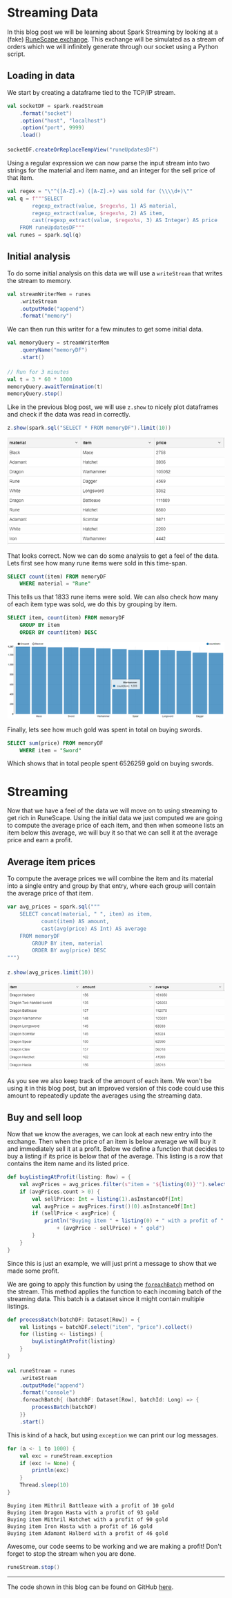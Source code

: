 # Streaming Data

In this blog post we will be learning about Spark Streaming by looking at a (fake) [RuneScape exchange](https://secure.runescape.com/m=itemdb_rs/).
This exchange will be simulated as a stream of orders which we will infinitely generate through our socket using a Python script.

## Loading in data

We start by creating a dataframe tied to the TCP/IP stream.

```scala
val socketDF = spark.readStream
    .format("socket")
    .option("host", "localhost")
    .option("port", 9999)
    .load()

socketDF.createOrReplaceTempView("runeUpdatesDF")
```

Using a regular expression we can now parse the input stream into two strings for the material and item name, and an integer for the sell price of that item.

```scala
val regex = "\"^([A-Z].+) ([A-Z].+) was sold for (\\\\d+)\""
val q = f"""SELECT 
        regexp_extract(value, $regex%s, 1) AS material, 
        regexp_extract(value, $regex%s, 2) AS item, 
        cast(regexp_extract(value, $regex%s, 3) AS Integer) AS price 
    FROM runeUpdatesDF"""
val runes = spark.sql(q)
```

## Initial analysis

To do some initial analysis on this data we will use a `writeStream` that writes the stream to memory.

```scala
val streamWriterMem = runes
    .writeStream
    .outputMode("append")
    .format("memory")
```

We can then run this writer for a few minutes to get some initial data.

```scala
val memoryQuery = streamWriterMem
    .queryName("memoryDF")
    .start()
    
// Run for 3 minutes
val t = 3 * 60 * 1000
memoryQuery.awaitTermination(t)
memoryQuery.stop()
```

Like in the previous blog post, we will use `z.show` to nicely plot dataframes and check if the data was read in correctly.

```scala
z.show(spark.sql("SELECT * FROM memoryDF").limit(10))
```

![Initial data](https://raw.githubusercontent.com/JordyAaldering/Big-Data/master/Assignment05/images/initial-data.png)

That looks correct. Now we can do some analysis to get a feel of the data. Lets first see how many rune items were sold in this time-span.

```sql
SELECT count(item) FROM memoryDF
    WHERE material = "Rune"
```

This tells us that 1833 rune items were sold.
We can also check how many of each item type was sold, we do this by grouping by item.

```sql
SELECT item, count(item) FROM memoryDF
    GROUP BY item
    ORDER BY count(item) DESC
```

![Item sales](https://raw.githubusercontent.com/JordyAaldering/Big-Data/master/Assignment05/images/item-sales.png)

Finally, lets see how much gold was spent in total on buying swords.

```sql
SELECT sum(price) FROM memoryDF
    WHERE item = "Sword"
```

Which shows that in total people spent 6526259 gold on buying swords.

# Streaming

Now that we have a feel of the data we will move on to using streaming to get rich in RuneScape. Using the initial data we just computed we are going to compute the average price of each item, and then when someone lists an item below this average, we will buy it so that we can sell it at the average price and earn a profit.

## Average item prices

To compute the average prices we will combine the item and its material into a single entry and group by that entry, where each group will contain the average price of that item.

```scala
var avg_prices = spark.sql("""
    SELECT concat(material, " ", item) as item, 
           count(item) AS amount, 
           cast(avg(price) AS Int) AS average 
    FROM memoryDF
        GROUP BY item, material
        ORDER BY avg(price) DESC
""")

z.show(avg_prices.limit(10))
```

![Average prices](https://raw.githubusercontent.com/JordyAaldering/Big-Data/master/Assignment05/images/avg-prices.png)

As you see we also keep track of the amount of each item. We won't be using it in this blog post, but an improved version of this code could use this amount to repeatedly update the averages using the streaming data.

## Buy and sell loop

Now that we know the averages, we can look at each new entry into the exchange. Then when the price of an item is below average we will buy it and immediately sell it at a profit.
Below we define a function that decides to buy a listing if its price is below that of the average. This listing is a row that contains the item name and its listed price.

```scala
def buyListingAtProfit(listing: Row) = {
    val avgPrices = avg_prices.filter(s"item = '${listing(0)}'").select("average")
    if (avgPrices.count > 0) {
        val sellPrice: Int = listing(1).asInstanceOf[Int]
        val avgPrice = avgPrices.first()(0).asInstanceOf[Int]
        if (sellPrice < avgPrice) {
            println("Buying item " + listing(0) + " with a profit of " 
                + (avgPrice - sellPrice) + " gold")
        }
    }
}
```

Since this is just an example, we will just print a message to show that we made some profit.

We are going to apply this function by using the [`foreachBatch`](https://spark.apache.org/docs/latest/structured-streaming-programming-guide.html#foreachbatch) method on the stream.
This method applies the function to each incoming batch of the streaming data. This batch is a dataset since it might contain multiple listings.

```scala
def processBatch(batchDF: Dataset[Row]) = {
    val listings = batchDF.select("item", "price").collect()
    for (listing <- listings) {
        buyListingAtProfit(listing)
    }
}

val runeStream = runes
    .writeStream
    .outputMode("append")
    .format("console")
    .foreachBatch{ (batchDF: Dataset[Row], batchId: Long) => {
        processBatch(batchDF)
    }}
    .start()
```

This is kind of a hack, but using `exception` we can print our log messages.

```scala
for (a <- 1 to 1000) {
    val exc = runeStream.exception
    if (exc != None) {
        println(exc)
    }
    Thread.sleep(10)
}
```

```
Buying item Mithril Battleaxe with a profit of 10 gold
Buying item Dragon Hasta with a profit of 93 gold
Buying item Mithril Hatchet with a profit of 90 gold
Buying item Iron Hasta with a profit of 16 gold
Buying item Adamant Halberd with a profit of 46 gold
```

Awesome, our code seems to be working and we are making a profit!
Don't forget to stop the stream when you are done.

```scala
runeStream.stop()
```

---

The code shown in this blog can be found on GitHub [here](https://github.com/JordyAaldering/Big-Data/tree/master/Assignment05).
